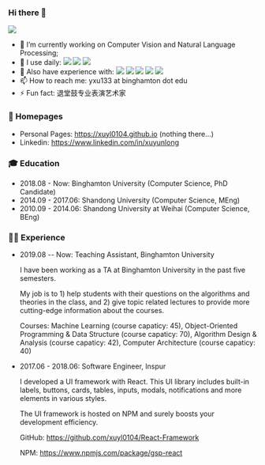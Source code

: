 ### Hi there 👋

![](https://github-readme-stats.vercel.app/api?username=xuyl0104)

- 🔭 I’m currently working on Computer Vision and Natural Language Processing;
- 🏅 I use daily: ![](https://img.shields.io/badge/Python-3776AB?style=for-the-badge&logo=python&logoColor=white) ![](https://img.shields.io/badge/Java-ED8B00?style=for-the-badge&logo=java&logoColor=white) ![](https://img.shields.io/badge/C%2B%2B-00599C?style=for-the-badge&logo=c%2B%2B&logoColor=white)
- 🎫 Also have experience with: ![](https://img.shields.io/badge/React-20232A?style=for-the-badge&logo=react&logoColor=61DAFB) ![](https://img.shields.io/badge/Angular-DD0031?style=for-the-badge&logo=angular&logoColor=white)	![](https://img.shields.io/badge/JavaScript-F7DF1E?style=for-the-badge&logo=javascript&logoColor=black) ![](https://img.shields.io/badge/HTML5-E34F26?style=for-the-badge&logo=html5&logoColor=white) ![](https://img.shields.io/badge/.NET-5C2D91?style=for-the-badge&logo=.net&logoColor=white)
- 📫 How to reach me: yxu133 at binghamton dot edu
- ⚡ Fun fact: 退堂鼓专业表演艺术家


### 📎 Homepages
- Personal Pages: https://xuyl0104.github.io (nothing there...)
- Linkedin: https://www.linkedin.com/in/xuyunlong

### 🎓 Education
- 2018.08 - Now: Binghamton University (Computer Science, PhD Candidate)
- 2014.09 - 2017.06: Shandong University (Computer Science, MEng)
- 2010.09 - 2014.06: Shandong University at Weihai (Computer Science, BEng)

### 👨‍💻 Experience
- 2019.08 -- Now: Teaching Assistant, Binghamton University

    I have been working as a TA at Binghamton University in the past five semesters.

    My job is to 1) help students with their questions on the algorithms and theories in the class, and 2) give topic related lectures to provide more cutting-edge information about the courses.

    Courses: Machine Learning (course capaticy: 45), Object-Oriented Programming & Data Structure (course capaticy: 70), Algorithm Design & Analysis (course capaticy: 42), Computer Architecture (course capaticy: 40)

- 2017.06 - 2018.06: Software Engineer, Inspur 
  
    I developed a UI framework with React. This UI library includes built-in labels, buttons, cards, tables, inputs, modals, notifications and more elements in various styles. 

    The UI framework is hosted on NPM and surely boosts your development efficiency.

    GitHub: https://github.com/xuyl0104/React-Framework
    
    NPM: https://www.npmjs.com/package/gsp-react

  
  


